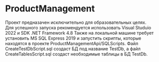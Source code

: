 # ProductManagement
Проект предназачен исключительно для образовательных целях.  
Для успешного запуска рекомендуется использовать Visual Studuio 2022 и SDK .NET Framework 4.8
Также на локальной машине требует установить MS SQL Express 2019 и запустить скрипты, которые находятся в проекте ProductManagementApi/SQLScripts.
Файл CreateTestDbScript.sql создаст БД под название TestDb, а файл CreateTablesScript.sql создаст необходимые таблицы в БД TestDb.
